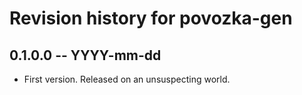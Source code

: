 # Revision history for povozka-gen

## 0.1.0.0 -- YYYY-mm-dd

* First version. Released on an unsuspecting world.
